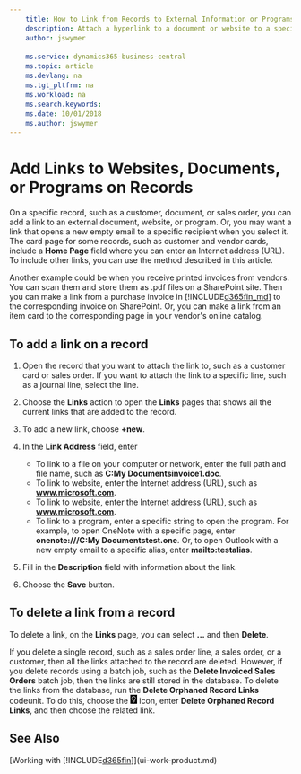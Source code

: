 ```yaml
---
    title: How to Link from Records to External Information or Programs | Microsoft Docs
    description: Attach a hyperlink to a document or website to a specific record, such as a customer or document.
    author: jswymer

    ms.service: dynamics365-business-central
    ms.topic: article
    ms.devlang: na
    ms.tgt_pltfrm: na
    ms.workload: na
    ms.search.keywords:
    ms.date: 10/01/2018
    ms.author: jswymer
---
```

# Add Links to Websites, Documents, or Programs on Records
On a specific record, such as a customer, document, or sales order, you can add a link to an external document, website, or program. Or, you may want a link that opens a new empty email to a specific recipient when you select it. The card page for some records, such as customer and vendor cards, include a **Home Page** field where you can enter an Internet address (URL). To include other links, you can use the method described in this article.

Another example could be when you receive printed invoices from vendors. You can scan them and store them as .pdf files on a SharePoint site. Then you can make a link from a purchase invoice in [!INCLUDE[d365fin_md](includes/d365fin_md.md)] to the corresponding invoice on  SharePoint. Or, you can make a link from an item card to the corresponding page in your vendor's online catalog.

## To add a link on a record   

1.  Open the record that you want to attach the link to, such as a customer card or sales order. If you want to attach the link to a specific line, such as a journal line, select the line.  

2.  Choose the **Links** action to open the **Links** pages that shows all the current links that are added to the record.

3. To add a new link, choose **+new**.

4.  In the **Link Address** field, enter

    -   To link to a file on your computer or network, enter the full path and file name, such as  **C:My Documentsinvoice1.doc**.
    -   To link to website, enter the Internet address (URL), such as **www.microsoft.com**.
    -   To link to website, enter the Internet address (URL), such as **www.microsoft.com**.
    -   To link to a program, enter a specific string to open the program. For example, to open OneNote with a specific page, enter **onenote:///C:My Documentstest.one**. Or, to open Outlook with a new empty email to a specific alias, enter **mailto:testalias**.  

5.  Fill in the **Description** field with information about the link.  

6.  Choose the **Save** button.  

## To delete a link from a record  

To delete a link, on the **Links** page, you can select **...** and then **Delete**.

If you delete a single record, such as a sales order line, a sales order, or a customer, then all the links attached to the record are deleted. However, if you delete records using a batch job, such as the **Delete Invoiced Sales Orders** batch job, then the links are still stored in the database. To delete the links from the database, run the **Delete Orphaned Record Links** codeunit. To do this, choose the ![Lightbulb that opens the Tell Me feature](media/ui-search/search_small.png "Tell me what you want to do") icon, enter **Delete Orphaned Record Links**, and then choose the related link.   

<!-- ### To run delete orphaned record links  

1.  Choose the ![Lightbulb that opens the Tell Me feature](media/ui-search/search_small.png "Tell me what you want to do") icon, enter **Data Deletion**, and then choose the related link.  

2.  On the **Data Deletion** page, choose **Tasks**, and then choose **Delete Orphaned Record Links**.  -->

## See Also  
[Working with [!INCLUDE[d365fin](includes/d365fin_md.md)]](ui-work-product.md)  
